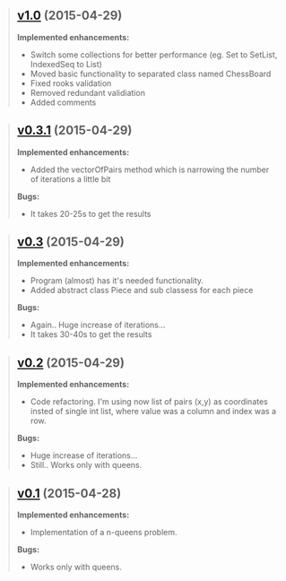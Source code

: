 > ## [v1.0](https://github.com/mbSmaga/chess-challenge/tree/v1.0) (2015-04-29)
> 
> 
> **Implemented enhancements:**
> 
> - Switch some collections for better performance (eg. Set to SetList, IndexedSeq to List)
> - Moved basic functionality to separated class named ChessBoard
> - Fixed rooks validation
> - Removed redundant validiation
> - Added comments
>


> ## [v0.3.1](https://github.com/mbSmaga/chess-challenge/tree/v0.3) (2015-04-29)
> 
> 
> **Implemented enhancements:**
> 
> - Added the vectorOfPairs method which is narrowing the number of iterations a little bit
>
> **Bugs:**
> 
> - It takes 20-25s to get the results

> ## [v0.3](https://github.com/mbSmaga/chess-challenge/tree/v0.3) (2015-04-29)
> 
> 
> **Implemented enhancements:**
> 
> - Program (almost) has it's needed functionality.
> - Added abstract class Piece and sub classess for each piece
> 
> **Bugs:**
> 
> - Again.. Huge increase of iterations...
> - It takes 30-40s to get the results


> ## [v0.2](https://github.com/mbSmaga/chess-challenge/tree/v0.2) (2015-04-29)
> 
> 
> **Implemented enhancements:**
> 
> - Code refactoring. I'm using now list of pairs (x,y) as coordinates insted of single int list, where value was a column and index was a row.
> 
> **Bugs:**
> 
> - Huge increase of iterations...
> - Still.. Works only with queens.


> ## [v0.1](https://github.com/mbSmaga/chess-challenge/tree/v0.1) (2015-04-28)
> 
> 
> **Implemented enhancements:**
> 
> - Implementation of a n-queens problem.
> 
> **Bugs:**
> 
> - Works only with queens.

